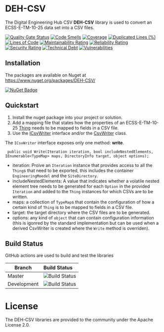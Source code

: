 # DEH-CSV

The Digital Engineering Hub CSV **DEH-CSV** library is used to convert an ECSS-E-TM-10-25 data set into a CSV files.

[![Quality Gate Status](https://sonarcloud.io/api/project_badges/measure?project=RHEAGROUP_DEH-CSV&metric=alert_status)](https://sonarcloud.io/summary/new_code?id=RHEAGROUP_DEH-CSV)
[![Code Smells](https://sonarcloud.io/api/project_badges/measure?project=RHEAGROUP_DEH-CSV&metric=code_smells)](https://sonarcloud.io/summary/new_code?id=RHEAGROUP_DEH-CSV)
[![Coverage](https://sonarcloud.io/api/project_badges/measure?project=RHEAGROUP_DEH-CSV&metric=coverage)](https://sonarcloud.io/summary/new_code?id=RHEAGROUP_DEH-CSV)
[![Duplicated Lines (%)](https://sonarcloud.io/api/project_badges/measure?project=RHEAGROUP_DEH-CSV&metric=duplicated_lines_density)](https://sonarcloud.io/summary/new_code?id=RHEAGROUP_DEH-CSV)
[![Lines of Code](https://sonarcloud.io/api/project_badges/measure?project=RHEAGROUP_DEH-CSV&metric=ncloc)](https://sonarcloud.io/summary/new_code?id=RHEAGROUP_DEH-CSV)
[![Maintainability Rating](https://sonarcloud.io/api/project_badges/measure?project=RHEAGROUP_DEH-CSV&metric=sqale_rating)](https://sonarcloud.io/summary/new_code?id=RHEAGROUP_DEH-CSV)
[![Reliability Rating](https://sonarcloud.io/api/project_badges/measure?project=RHEAGROUP_DEH-CSV&metric=reliability_rating)](https://sonarcloud.io/summary/new_code?id=RHEAGROUP_DEH-CSV)
[![Security Rating](https://sonarcloud.io/api/project_badges/measure?project=RHEAGROUP_DEH-CSV&metric=security_rating)](https://sonarcloud.io/summary/new_code?id=RHEAGROUP_DEH-CSV)
[![Technical Debt](https://sonarcloud.io/api/project_badges/measure?project=RHEAGROUP_DEH-CSV&metric=sqale_index)](https://sonarcloud.io/summary/new_code?id=RHEAGROUP_DEH-CSV)
[![Vulnerabilities](https://sonarcloud.io/api/project_badges/measure?project=RHEAGROUP_DEH-CSV&metric=vulnerabilities)](https://sonarcloud.io/summary/new_code?id=RHEAGROUP_DEH-CSV)

## Installation

The packages are available on Nuget at https://www.nuget.org/packages/DEH-CSV/

[![NuGet Badge](https://buildstats.info/nuget/DEH-CSV)](https://buildstats.info/nuget/DEH-CSV)

## Quickstart

  1. Install the nuget package into your project or solution. 
  1. Add a mapping file that states how the properties of an ECSS-E-TM-10-25 [Thing](https://comet-dev-docs.mbsehub.org/) needs to be mapped to fields in a CSV file.
  1. Use the [ICsvWriter](https://github.com/RHEAGROUP/DEH-CSV/blob/master/DEH-CSV/ICsvWriter.cs) interface and/or the [CsvWriter](https://github.com/RHEAGROUP/DEH-CSV/blob/master/DEH-CSV/CsvWriter.cs) class.

The `ICsvWriter` interface exposes only one method: **write**.

```
 public void Write(Iteration iteration, bool includeNestedElements, IEnumerable<TypeMap> maps, DirectoryInfo target, object options);
```

  - iteration: Proive an `Iteration` instance that provides access to all the `Thing`s that need to be exported, this includes the container `EngineeringMoedel` and the `SiteDirectory`. 
  - includeNestedElements: A value that indicates whether a volatile nested element tree needs to be generated for each `Option` in the provided `Iteration` and added to the `Thing` instances for which CSVs are to be written.
  - maps:  a collection of `TypeMap`s that contain the configuration of how a certain kind of `Thing` is to be mapped to fields in a CSV file.
  - target: the target directory where the CSV files are to be generated.
  - options: any kind of `object` that can contain configuration information (this is igonred by the standard implementation but can be used when a derived CsvWriter is created where the `Write` method is overriden).

## Build Status

GitHub actions are used to build and test the libraries

Branch | Build Status
------- | :------------
Master | ![Build Status](https://github.com/RHEAGROUP/DEH-CSV/actions/workflows/CodeQuality.yml/badge.svg?branch=master)
Development | ![Build Status](https://github.com/RHEAGROUP/DEH-CSV/actions/workflows/CodeQuality.yml/badge.svg?branch=development)

# License

The DEH-CSV libraries are provided to the community under the Apache License 2.0.